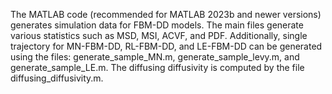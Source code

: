 The MATLAB code (recommended for MATLAB 2023b and newer versions) generates simulation data for FBM-DD models.
The main files generate various statistics such as MSD, MSI, ACVF, and PDF. 
Additionally, single trajectory for MN-FBM-DD, RL-FBM-DD, and LE-FBM-DD can be generated using the files: generate_sample_MN.m, generate_sample_levy.m, and generate_sample_LE.m. 
The diffusing diffusivity is computed by the file diffusing_diffusivity.m.
